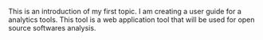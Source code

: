 This is an introduction of my first topic.
I am creating a user guide for a analytics tools.
This tool is a web application tool that will be used for open source softwares analysis.
